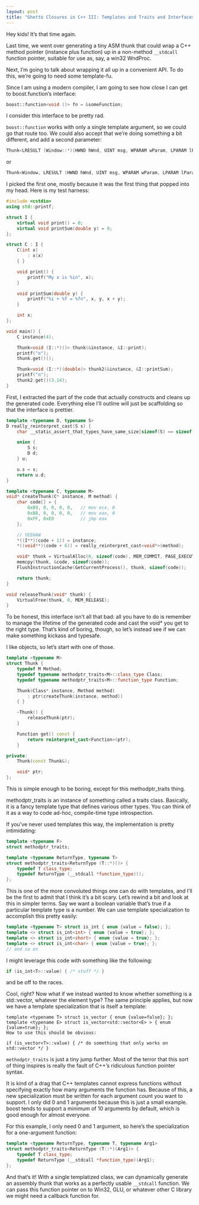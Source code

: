 ```yaml
---
layout: post
title: "Ghetto Closures in C++ III: Templates and Traits and Interfaces, oh my!"
---
```


Hey kids! It’s that time again.

Last time, we went over generating a tiny ASM thunk that could wrap a C++ method pointer (instance plus function) up in a non-method `__stdcall` function pointer, suitable for use as, say, a win32 WndProc.

Next, I’m going to talk about wrapping it all up in a convenient API. To do this, we’re going to need some template-fu.

Since I am using a modern compiler, I am going to see how close I can get to boost.function‘s interface:

```c++
boost::function<void ()> fn = &someFunction;
```

I consider this interface to be pretty rad.

`boost::function` works with only a single template argument, so we could go that route too. We could also accept that we’re doing something a bit different, and add a second parameter:

```c++
Thunk<LRESULT (Window::*)(HWND hWnd, UINT msg, WPARAM wParam, LPARAM lParam)> wndProcThunk;
```

or

```c++
Thunk<Window, LRESULT (HWND hWnd, UINT msg, WPARAM wParam, LPARAM lParam)> wndProcThunk;
```

I picked the first one, mostly because it was the first thing that popped into my head. Here is my test harness:

```c++
#include <cstdio>
using std::printf;

struct I {
    virtual void print() = 0;
    virtual void printSum(double y) = 0;
};

struct C : I {
    C(int x)
        : x(x)
    { }

    void print() {
        printf("My x is %in", x);
    }

    void printSum(double y) {
        printf("%i + %f = %fn", x, y, x + y);
    }

    int x;
};

void main() {
    C instance(4);

    Thunk<void (I::*)()> thunk(&instance, &I::print);
    printf("n");
    thunk.get()();

    Thunk<void (I::*)(double)> thunk2(&instance, &I::printSum);
    printf("n");
    thunk2.get()(3.14);
}
```

First, I extracted the part of the code that actually constructs and cleans up the generated code. Everything else I’ll outline will just be scaffolding so that the interface is prettier.

```c++
template <typename D, typename S>
D really_reinterpret_cast(S s) {
    char __static_assert_that_types_have_same_size[sizeof(S) == sizeof(D)];

    union {
        S s;
        D d;
    } u;

    u.s = s;
    return u.d;
}

template <typename C, typename M>
void* createThunk(C* instance, M method) {
    char code[] = {
        0xB9, 0, 0, 0, 0,   // mov ecx, 0
        0xB8, 0, 0, 0, 0,   // mov eax, 0
        0xFF, 0xE0          // jmp eax
    };

    // YEEHAW
    *((I**)(code + 1)) = instance;
    *((void**)(code + 6)) = really_reinterpret_cast<void*>(method);

    void* thunk = VirtualAlloc(0, sizeof(code), MEM_COMMIT, PAGE_EXECUTE_READWRITE);
    memcpy(thunk, &code, sizeof(code));
    FlushInstructionCache(GetCurrentProcess(), thunk, sizeof(code));

    return thunk;
}

void releaseThunk(void* thunk) {
    VirtualFree(thunk, 0, MEM_RELEASE);
}
```

To be honest, this interface isn’t all that bad: all you have to do is remember to manage the lifetime of the generated code and cast the void* you get to the right type. That’s kind of boring, though, so let’s instead see if we can make something kickass and typesafe.

I like objects, so let’s start with one of those.

```c++
template <typename M>
struct Thunk {
    typedef M Method;
    typedef typename methodptr_traits<M>::class_type Class;
    typedef typename methodptr_traits<M>::function_type Function;

    Thunk(Class* instance, Method method)
        : ptr(createThunk(instance, method))
    { }

    ~Thunk() {
        releaseThunk(ptr);
    }

    Function get() const {
        return reinterpret_cast<Function>(ptr);
    }

private:
    Thunk(const Thunk&);

    void* ptr;
};
```

This is simple enough to be boring, except for this methodptr_traits thing.

methodptr_traits is an instance of something called a traits class. Basically, it is a fancy template type that defines various other types. You can think of it as a way to code ad-hoc, compile-time type introspection.

If you’ve never used templates this way, the implementation is pretty intimidating:

```c++
template <typename F>
struct methodptr_traits;

template <typename ReturnType, typename T>
struct methodptr_traits<ReturnType (T::*)()> {
    typedef T class_type;
    typedef ReturnType (__stdcall *function_type)();
};
```

This is one of the more convoluted things one can do with templates, and I’ll be the first to admit that I think it’s a bit scary. Let’s rewind a bit and look at this in simpler terms. Say we want a boolean variable that’s true if a particular template type is a number. We can use template specialization to accomplish this pretty easily:

```c++
template <typename T> struct is_int { enum {value = false}; };
template <> struct is_int<int> { enum {value = true}; };
template <> struct is_int<short> { enum {value = true}; };
template <> struct is_int<char> { enum {value = true}; };
// and so on
```

I might leverage this code with something like the following:

```c++
if (is_int<T>::value) { /* stuff */ }
```

and be off to the races.

Cool, right? Now what if we instead wanted to know whether something is a std::vector, whatever the element type? The same principle applies, but now we have a template specialization that is itself a template:

```
template <typename T> struct is_vector { enum {value=false}; };
template <typename E> struct is_vector<std::vector<E> > { enum {value=true}; };
How to use this should be obvious:

if (is_vector<T>::value) { /* do something that only works on std::vector */ }
```

`methodptr_traits` is just a tiny jump further. Most of the terror that this sort of thing inspires is really the fault of C++’s ridiculous function pointer syntax.

It is kind of a drag that C++ templates cannot express functions without specifying exactly how many arguments the function has. Because of this, a new specialization must be written for each argument count you want to support. I only did 0 and 1 arguments because this is just a small example. boost tends to support a minimum of 10 arguments by default, which is good enough for almost everyone.

For this example, I only need 0 and 1 argument, so here’s the specialization for a one-argument function:

```c++
template <typename ReturnType, typename T, typename Arg1>
struct methodptr_traits<ReturnType (T::*)(Arg1)> {
    typedef T class_type;
    typedef ReturnType (__stdcall *function_type)(Arg1);
};
```

And that’s it! With a single templatized class, we can dynamically generate an assembly thunk that works as a perfectly usable `__stdcall` function. We can pass this function pointer on to Win32, GLU, or whatever other C library we might need a callback function for.
